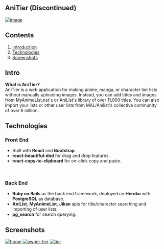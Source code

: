 

##  AniTier (Discontinued)

 [![image](https://i.ibb.co/J71w4Rb/al.png)](https://www.anitier.com/)  

## Contents

 1. [Introduction](#intro)
 2. [Technologies](#technologies)
 3. [Screenshots](#screenshots)

## Intro 
**What is AniTier?**  
AniTier is a web application for making anime, manga, or character tier lists without manually uploading images. Instead, you can add titles and images from MyAnimeList.net's or AniList's library of over 11,000 titles. You can also import your lists or other user lists from MAL/Anilist's collective community of over 6 million.

## Technologies 
### Front End 

 - Built with **React** and **Bootstrap**.
 - **react-beautiful-dnd** for drag and drop features.
 -  **react-copy-to-clipboard** for on-click copy and paste.
<br>

### Back End
- **Ruby on Rails** as the back end framework, deployed on **Heroku** with **PostgreSQL** as database.
- **AniList**, **MyAnimeList**, **Jikan** apis for title/character searching and importing of user lists.
- **pg_search** for search querying.

## Screenshots
<a href="https://ibb.co/X7dgTgp"><img src="https://i.ibb.co/0CWS3SZ/home.png" alt="home" border="0"></a>
<a href="https://ibb.co/84rnYVS"><img src="https://i.ibb.co/mF9rN7M/owner-tier.png" alt="owner-tier" border="0"></a>
<a href="https://ibb.co/zJZzrCN"><img src="https://i.ibb.co/8c9H0GX/tier.png" alt="tier" border="0"></a>

